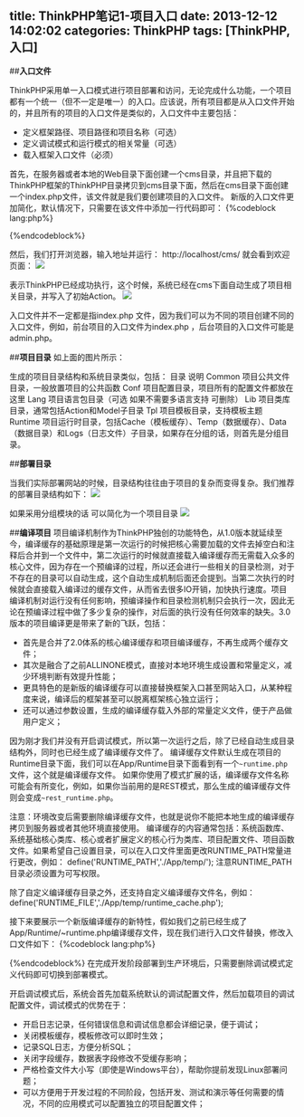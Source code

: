 title: ThinkPHP笔记1-项目入口
date: 2013-12-12 14:02:02
categories: ThinkPHP
tags: [ThinkPHP,入口]
---
##**入口文件**

ThinkPHP采用单一入口模式进行项目部署和访问，无论完成什么功能，一个项目都有一个统一（但不一定是唯一）的入口。应该说，所有项目都是从入口文件开始的，并且所有的项目的入口文件是类似的，入口文件中主要包括：

- 定义框架路径、项目路径和项目名称（可选）
- 定义调试模式和运行模式的相关常量（可选）
- 载入框架入口文件（必须）
<!--more -->
首先，在服务器或者本地的Web目录下面创建一个cms目录，并且把下载的ThinkPHP框架的ThinkPHP目录拷贝到cms目录下面，然后在cms目录下面创建一个index.php文件，该文件就是我们要创建项目的入口文件。
新版的入口文件更加简化，默认情况下，只需要在该文件中添加一行代码即可：
{%codeblock lang:php%}
<?php
	//加载框架入口文件
	require "./ThinkPHP/ThinkPHP.php";
?>
{%endcodeblock%}

然后，我们打开浏览器，输入地址并运行：
http://localhost/cms/
就会看到欢迎页面：
![](/img/2013/12/thinkphp-rukou1.jpg)

表示ThinkPHP已经成功执行，这个时候，系统已经在cms下面自动生成了项目相关目录，并写入了初始Action。
![](/img/2013/12/thinkphp-rukou2.jpg)

入口文件并不一定都是指index.php 文件，因为我们可以为不同的项目创建不同的入口文件，例如，前台项目的入口文件为index.php ，后台项目的入口文件可能是admin.php。

##**项目目录**
如上面的图片所示：

生成的项目目录结构和系统目录类似，包括：
目录	说明
Common	项目公共文件目录，一般放置项目的公共函数
Conf	项目配置目录，项目所有的配置文件都放在这里
Lang	项目语言包目录（可选 如果不需要多语言支持 可删除）
Lib	项目类库目录，通常包括Action和Model子目录
Tpl	项目模板目录，支持模板主题
Runtime	项目运行时目录，包括Cache（模板缓存）、Temp（数据缓存）、Data（数据目录）和Logs（日志文件）子目录，如果存在分组的话，则首先是分组目录。

##**部署目录**

当我们实际部署网站的时候，目录结构往往由于项目的复杂而变得复杂。我们推荐的部署目录结构如下：
![](/img/2013/12/thinkphp-rukou3.jpg)

如果采用分组模块的话 可以简化为一个项目目录
![](/img/2013/12/thinkphp-rukou4.jpg)

##**编译项目**
项目编译机制作为ThinkPHP独创的功能特色，从1.0版本就延续至今，编译缓存的基础原理是第一次运行的时候把核心需要加载的文件去掉空白和注释后合并到一个文件中，第二次运行的时候就直接载入编译缓存而无需载入众多的核心文件，因为存在一个预编译的过程，所以还会进行一些相关的目录检测，对于不存在的目录可以自动生成，这个自动生成机制后面还会提到。当第二次执行的时候就会直接载入编译过的缓存文件，从而省去很多IO开销，加快执行速度。项目编译机制对运行没有任何影响，预编译操作和目录检测机制只会执行一次，因此无论在预编译过程中做了多少复杂的操作，对后面的执行没有任何效率的缺失。3.0版本的项目编译更是带来了新的飞跃，包括：

- 首先是合并了2.0体系的核心编译缓存和项目编译缓存，不再生成两个缓存文件；
- 其次是融合了之前ALLINONE模式，直接对本地环境生成设置和常量定义，减少环境判断有效提升性能；
- 更具特色的是新版的编译缓存可以直接替换框架入口甚至网站入口，从某种程度来说，编译后的框架甚至可以脱离框架核心独立运行；
- 还可以通过参数设置，生成的编译缓存载入外部的常量定义文件，便于产品做用户定义；

因为刚才我们并没有开启调试模式，所以第一次运行之后，除了已经自动生成目录结构外，同时也已经生成了编译缓存文件了。
编译缓存文件默认生成在项目的Runtime目录下面，我们可以在App/Runtime目录下面看到有一个`~runtime.php`文件，这个就是编译缓存文件。
如果你使用了模式扩展的话，编译缓存文件名称可能会有所变化，例如，如果你当前用的是REST模式，那么生成的编译缓存文件则会变成`~rest_runtime.php`。

注意：环境改变后需要删除编译缓存文件，也就是说你不能把本地生成的编译缓存拷贝到服务器或者其他环境直接使用。
编译缓存的内容通常包括：系统函数库、系统基础核心类库、核心或者扩展定义的核心行为类库、项目配置文件、项目函数文件。如果希望自己设置目录，可以在入口文件里面更改RUNTIME_PATH常量进行更改，例如：
define('RUNTIME_PATH','./App/temp/');
注意RUNTIME_PATH目录必须设置为可写权限。

除了自定义编译缓存目录之外，还支持自定义编译缓存文件名，例如：
define('RUNTIME_FILE','./App/temp/runtime_cache.php');

接下来要展示一个新版编译缓存的新特性，假如我们之前已经生成了App/Runtime/~runtime.php编译缓存文件，现在我们进行入口文件替换，修改入口文件如下：
{%codeblock lang:php%}
<?php
 // 替换入口文件为编译缓存文件
 require './App/Runtime/~runtime.php';
{%endcodeblock%}

再次执行后运行依然正常，这个时候其实入口已经被编译缓存文件接管了，跳过了框架的入口文件`ThinkPHP/ThinkPHP.php`。
接下来，见证奇迹的时刻到来了^_^，我们把项目的入口文件index.php删除，并且把编译缓存文件拷贝到项目目录下面，更名为index.php，再次执行运行正常，说明我们已经跳过了入口文件，直接以编译缓存文件为项目运行入口了。

##**调试模式**

虽然编译缓存很优秀，但是并不利于开发阶段中调试和排错，我们强烈建议ThinkPHP开发人员在开发阶段始终开启调试模式，方便及时发现隐患问题和分析、解决问题。开启调试模式很简单，只需要在入口文件中增加一行常量定义代码：

{%codeblock lang:php%}
<?php
    //开启调试模式
    define('APP_DEBUG', true);
    //加载框架入口文件
    require './ThinkPHP/ThinkPHP.php';
?>
{%endcodeblock%}
在完成开发阶段部署到生产环境后，只需要删除调试模式定义代码即可切换到部署模式。

开启调试模式后，系统会首先加载系统默认的调试配置文件，然后加载项目的调试配置文件，调试模式的优势在于：
- 开启日志记录，任何错误信息和调试信息都会详细记录，便于调试；
- 关闭模板缓存，模板修改可以即时生效；
- 记录SQL日志，方便分析SQL；
- 关闭字段缓存，数据表字段修改不受缓存影响；
- 严格检查文件大小写（即使是Windows平台），帮助你提前发现Linux部署问题；
- 可以方便用于开发过程的不同阶段，包括开发、测试和演示等任何需要的情况，不同的应用模式可以配置独立的项目配置文件；
